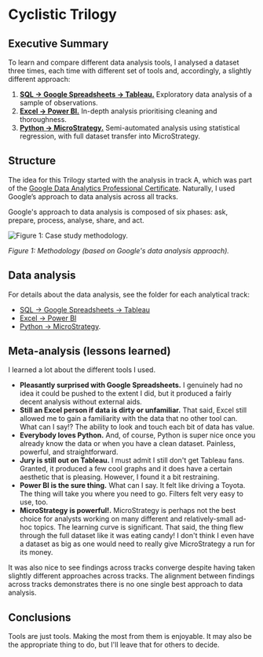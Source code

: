 # Cyclistic Trilogy

## Executive Summary
To learn and compare different data analysis tools, I analysed a dataset three times, each time with different set of tools and, accordingly, a slightly different approach:
1. **[SQL → Google Spreadsheets → Tableau.](./trackA)** Exploratory data analysis of a sample of observations.
2. **[Excel → Power BI.](./trackB)** In-depth analysis prioritising cleaning and thoroughness.
3. **[Python → MicroStrategy.](./trackC)** Semi-automated analysis using statistical regression, with full dataset transfer into MicroStrategy. 

## Structure
The idea for this Trilogy started with the analysis in track A, which was part of the [Google Data Analytics Professional Certificate](https://www.coursera.org/professional-certificates/google-data-analytics). Naturally, I used Google’s approach to data analysis across all tracks. 

Google's approach to data analysis is composed of six phases: ask, prepare, process, analyse, share, and act.

![Figure 1: Case study methodology.](images/methodology.webP)

*Figure 1: Methodology (based on Google's data analysis approach).*

## Data analysis
For details about the data analysis, see the folder for each analytical track:
* [SQL → Google Spreadsheets → Tableau](trackA)
* [Excel → Power BI](trackB)
* [Python → MicroStrategy](trackC).

## Meta-analysis (lessons learned)
I learned a lot about the different tools I used. 

* **Pleasantly surprised with Google Spreadsheets.** I genuinely had no idea it could be pushed to the extent I did, but it produced a fairly decent analysis without external aids. 
* **Still an Excel person if data is dirty or unfamiliar.** That said, Excel still allowed me to gain a familiarity with the data that no other tool can. What can I say!? The ability to look and touch each bit of data has value.
* **Everybody loves Python.** And, of course, Python is super nice once you already know the data or when you have a clean dataset. Painless, powerful, and straightforward.
* **Jury is still out on Tableau.** I must admit I still don't get Tableau fans. Granted, it produced a few cool graphs and it does have a certain aesthetic that is pleasing. However, I found it a bit restraining.
* **Power BI is the sure thing.** What can I say. It felt like driving a Toyota. The thing will take you where you need to go. Filters felt very easy to use, too. 
* **MicroStrategy is powerful!.** MicroStrategy is perhaps not the best choice for analysts working on many different and relatively-small ad-hoc topics. The learning curve is significant. That said, the thing flew through the full dataset like it was eating candy! I don't think I even have a dataset as big as one would need to really give MicroStrategy a run for its money.

It was also nice to see findings across tracks converge despite having taken slightly different approaches across tracks. The alignment between findings across tracks demonstrates there is no one single best approach to data analysis. 

## Conclusions
Tools are just tools. Making the most from them is enjoyable. It may also be the appropriate thing to do, but I'll leave that for others to decide.